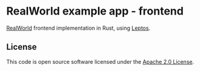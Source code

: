 # RealWorld example app - frontend

[RealWorld](https://www.realworld.how/) frontend implementation in Rust, using [Leptos](https://leptos.dev/).

## License ##

This code is open source software licensed under the [Apache 2.0 License](http://www.apache.org/licenses/LICENSE-2.0.html).
